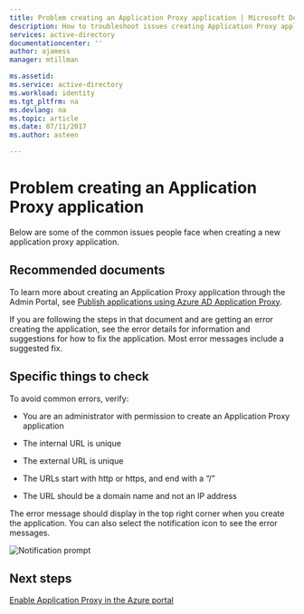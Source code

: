 ```yaml
---
title: Problem creating an Application Proxy application | Microsoft Docs
description: How to troubleshoot issues creating Application Proxy applications in the Azure AD Admin portal
services: active-directory
documentationcenter: ''
author: ajamess
manager: mtillman

ms.assetid: 
ms.service: active-directory
ms.workload: identity
ms.tgt_pltfrm: na
ms.devlang: na
ms.topic: article
ms.date: 07/11/2017
ms.author: asteen

---
```


# Problem creating an Application Proxy application 

Below are some of the common issues people face when creating a new application proxy application.

## Recommended documents 

To learn more about creating an Application Proxy application through the Admin Portal, see [Publish applications using Azure AD Application Proxy](application-proxy-publish-azure-portal.md).

If you are following the steps in that document and are getting an error creating the application, see the error details for information and suggestions for how to fix the application. Most error messages include a suggested fix. 

## Specific things to check

To avoid common errors, verify:

-   You are an administrator with permission to create an Application Proxy application

-   The internal URL is unique

-   The external URL is unique

-   The URLs start with http or https, and end with a “/”

-   The URL should be a domain name and not an IP address

The error message should display in the top right corner when you create the application. You can also select the notification icon to see the error messages.

   ![Notification prompt](./media/application-proxy-config-problem/error-message.png)

## Next steps
[Enable Application Proxy in the Azure portal](active-directory-application-proxy-enable.md)
